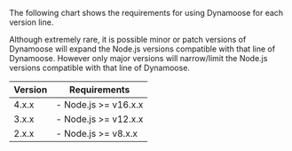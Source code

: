 The following chart shows the requirements for using Dynamoose for each version line.

Although extremely rare, it is possible minor or patch versions of Dynamoose will expand the Node.js versions compatible with that line of Dynamoose. However only major versions will narrow/limit the Node.js versions compatible with that line of Dynamoose.

| Version | Requirements         |
| ------- | -------------------- |
| 4.x.x   | - Node.js >= v16.x.x |
| 3.x.x   | - Node.js >= v12.x.x |
| 2.x.x   | - Node.js >= v8.x.x  |
